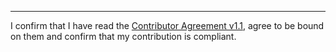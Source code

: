 

______________________________________
I confirm that I have read the [Contributor Agreement v1.1](https://github.com/tegonal/gt/blob/v1.4.3/.github/Contributor%20Agreement.txt), agree to be bound on them and confirm that my contribution is compliant.
